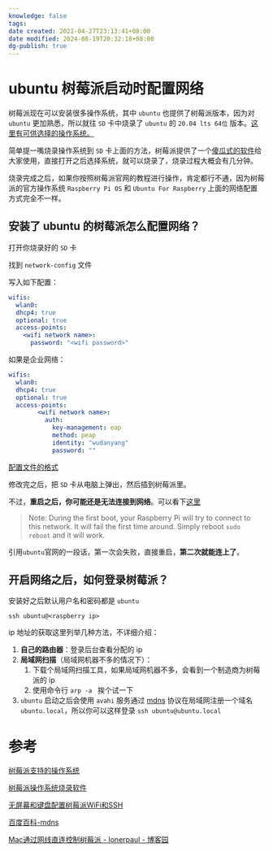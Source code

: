 ```yaml
---
knowledge: false
tags: 
date created: 2021-04-27T23:13:41+08:00
date modified: 2024-08-19T20:32:18+08:00
dg-publish: true
---
```


# ubuntu 树莓派启动时配置网络

树莓派现在可以安装很多操作系统，其中 `ubuntu` 也提供了树莓派版本，因为对 `ubuntu` 更加熟悉，所以就往 `SD` 卡中烧录了 `ubuntu` 的 `20.04 lts 64位` 版本。[这里有可供选择的操作系统。](https://www.raspberrypi.org/software/operating-systems/)

简单提一嘴烧录操作系统到 `SD` 卡上面的方法，树莓派提供了一个[傻瓜式的软件](https://www.raspberrypi.org/software/)给大家使用，直接打开之后选择系统，就可以烧录了，烧录过程大概会有几分钟。

烧录完成之后，如果你按照树莓派官网的教程进行操作，肯定都行不通，因为树莓派的官方操作系统 `Raspberry Pi OS` 和 `Ubuntu For Raspberry` 上面的网络配置方式完全不一样。

## 安装了 ubuntu 的树莓派怎么配置网络？

打开你烧录好的 `SD` 卡

找到 `network-config` 文件

写入如下配置：

```yaml
wifis:
  wlan0:
  dhcp4: true
  optional: true
  access-points:
    <wifi network name>:
      password: "<wifi password>"
```

如果是企业网络：

```yaml
wifis:
  wlan0:
  dhcp4: true
  optional: true
  access-points:
        <wifi network name>:
          auth:
            key-management: eap
            method: peap
            identity: "wudanyang"
            password: ""
```

[配置文件的格式](https://netplan.io/examples/)

修改完之后，把 `SD` 卡从电脑上弹出，然后插到树莓派里。

不过，**重启之后，你可能还是无法连接到网络**。可以看下[这里](https://ubuntu.com/tutorials/how-to-install-ubuntu-on-your-raspberry-pi#3-wifi-or-ethernet)

>   Note: During the first boot, your Raspberry Pi will try to connect to this network. It will fail the first time around. Simply reboot `sudo reboot` and it will work.

引用`ubuntu`官网的一段话，第一次会失败，直接重启，**第二次就能连上了**。

## 开启网络之后，如何登录树莓派？

安装好之后默认用户名和密码都是 `ubuntu` 

`ssh ubuntu@<raspberry ip>`



ip 地址的获取这里列举几种方法，不详细介绍：

1.  **自己的路由器**：登录后台查看分配的 ip
2.  **局域网扫描**（局域网机器不多的情况下）：
    1.  下载个局域网扫描工具，如果局域网机器不多，会看到一个制造商为树莓派的 ip
    2.  使用命令行 `arp -a ` 挨个试一下
3.  `ubuntu` 启动之后会使用 `avahi` 服务通过 [mdns](https://baike.baidu.com/item/mdns) 协议在局域网注册一个域名 `ubuntu.local`，所以你可以这样登录 `ssh ubuntu@ubuntu.local`

# 参考

[树莓派支持的操作系统](https://www.raspberrypi.org/software/operating-systems/)

[树莓派操作系统烧录软件](https://www.raspberrypi.org/software/)

[无屏幕和键盘配置树莓派WiFi和SSH](https://shumeipai.nxez.com/2017/09/13/raspberry-pi-network-configuration-before-boot.html)

[百度百科-mdns](https://baike.baidu.com/item/mdns)

[Mac通过网线直连控制树莓派 - lonerpaul - 博客园](https://www.cnblogs.com/lonerpaul/p/11054419.html)

